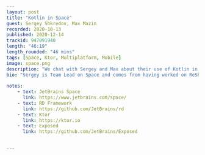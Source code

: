 ```yaml
---
layout: post
title: "Kotlin in Space"
guest: Sergey Shkredov, Max Mazin
recorded: 2020-10-13
published: 2020-12-14
trackid: 947091940
length: "46:19"
length_rounded: "46 mins"
tags: [Space, Ktor, Multiplatform, Mobile]
image: space.png
description: "We chat with Sergey and Max about their use of Kotlin in Space. We cover the frameworks that they use, some of which were born out of Space. We discuss their adoption of Multiplatform before Kotlin Multiplatform even existed, as well as why they chose Kotlin and the benefits it provides them, along with the main issues they encounter."
bio: "Sergey is Team Lead on Space and comes from having worked on ReSharper and Rider. Max is Project Manager in Space and comes from YouTrack"
     
notes:
    - text: JetBrains Space
      link: https://www.jetbrains.com/space/
    - text: RD Framework
      link: https://github.com/JetBrains/rd
    - text: Ktor
      link: https://ktor.io
    - text: Exposed
      link: https://github.com/JetBrains/Exposed

    
---
```

